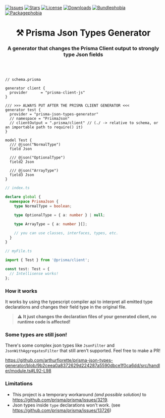 [![Issues](https://img.shields.io/github/issues/arthurfiorette/prisma-json-types-generator?logo=github&label=Issues)](https://github.com/arthurfiorette/prisma-json-types-generator/issues)
[![Stars](https://img.shields.io/github/stars/arthurfiorette/prisma-json-types-generator?logo=github&label=Stars)](https://github.com/arthurfiorette/prisma-json-types-generator/stargazers)
[![License](https://img.shields.io/github/license/arthurfiorette/prisma-json-types-generator?logo=githu&label=License)](https://github.com/arthurfiorette/prisma-json-types-generator/blob/main/LICENSE)
[![Downloads](https://img.shields.io/npm/dw/prisma-json-types-generator?style=flat)](https://www.npmjs.com/package/prisma-json-types-generator)
[![Bundlephobia](https://img.shields.io/bundlephobia/minzip/prisma-json-types-generator/latest?style=flat)](https://bundlephobia.com/package/prisma-json-types-generator@latest)
[![Packagephobia](https://packagephobia.com/badge?p=prisma-json-types-generator@latest)](https://packagephobia.com/result?p=prisma-json-types-generator@latest)

<h1 align=center>
⚒️ Prisma Json Types Generator
</h1>

<h3 align=center>
A generator that changes the Prisma Client output to strongly type Json fields
</h3>

<br />
<br />

```prisma
// schema.prisma

generator client {
  provider      = "prisma-client-js"
}

/// >>> ALWAYS PUT AFTER THE PRISMA CLIENT GENERATOR <<<
generator test {
  provider = "prisma-json-types-generator"
  // namespace = "PrismaJson"
  // clientOutput = ".prisma/client" // (./ -> relative to schema, or an importable path to require() it)
}

model Test {
  /// @json("NormalType")
  field Json

  /// @json("OptionalType")
  field2 Json

  /// @json("ArrayType")
  field3 Json
}
```

```ts
// index.ts

declare global {
  namespace PrismaJson {
    type NormalType = boolean;

    type OptionalType = { a: number } | null;

    type ArrayType = { a: number }[];

    // you can use classes, interfaces, types, etc.
  }
}
```

```ts
// myFile.ts

import { Test } from '@prisma/client';

const test: Test = {
  // Intellisense works!
};
```

### How it works

It works by using the typescript compiler api to interpret all emitted type declarations
and changes their field type in the original file.

> ⚠️ **It just changes the declaration files of your generated client, no runtime code is
> affected!**

### Some types are still json!

There's some complex json types like `JsonFilter` and `JsonWithAggregatesFilter` that
still aren't supported. Feel free to make a PR!

https://github.com/arthurfiorette/prisma-json-types-generator/blob/9b2ceea0a8372629d224287a5590dbce1f0ca6dd/src/handler/module.ts#L92-L98

### Limitations

- This project is a temporary workaround _(and possible solution)_ to https://github.com/prisma/prisma/issues/3219.
- Json types inside `type` declarations won't work. (see
  https://github.com/prisma/prisma/issues/13726)
